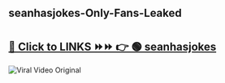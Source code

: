 
 ## seanhasjokes-Only-Fans-Leaked

# <h2><a href="https://clipsfans.com/seanhasjokes&ref=git">🔗 Click to LINKS ⏩⏩ 👉 🟢 seanhasjokes </a></h2>

<a href="https://clipsfans.com/seanhasjokes&ref=git" rel="nofollow" data-target="animated-image.originalLink"><img src="https://i.ibb.co.com/xMMVF88/686577567.gif" alt="Viral Video Original" style="max-width: 100%; display: inline-block;" data-target="animated-image.originalImage"></a>
